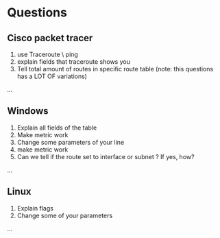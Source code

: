 # Questions

## Cisco packet tracer

1. use Traceroute \ ping
2. explain fields that traceroute shows you
3. Tell total amount of routes in specific route table (note: this questions has a LOT OF variations)

...

## Windows

1. Explain all fields of the table
2. Make metric work
3. Change some parameters of your line
4. make metric work
5. Can we tell if the route set to interface or subnet ? If yes, how?

...

## Linux

1. Explain flags
2. Change some of your parameters

...
